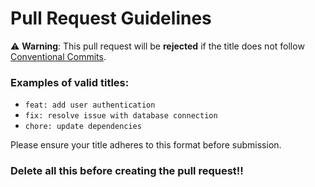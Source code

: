 # Pull Request Guidelines

⚠️ **Warning**: This pull request will be **rejected** if the title does not follow [Conventional Commits](https://www.conventionalcommits.org/en/v1.0.0/#summary).

### Examples of valid titles:
- `feat: add user authentication`
- `fix: resolve issue with database connection`
- `chore: update dependencies`

Please ensure your title adheres to this format before submission.

### Delete all this before creating the pull request!!